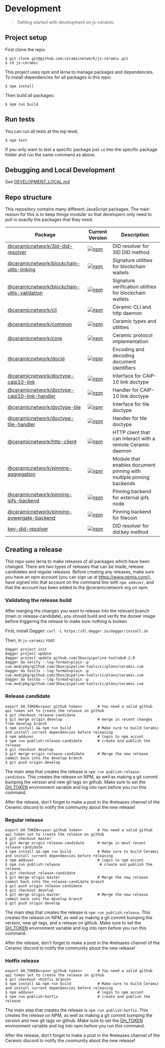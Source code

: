 # Development
> Getting started with development on js-ceramic

## Project setup
First clone the repo:
```
$ git clone git@github.com:ceramicnetwork/js-ceramic.git
$ cd js-ceramic
```
This project uses npm and lerna to manage packages and dependencies. To install dependencies for all packages in this repo:
```
$ npm install
```
Then build all packages:
```
$ npm run build
```

## Run tests
You can run all tests at the top level,
```
$ npm test
```
If you only want to test a specific package just `cd` into the specific package folder and run the same command as above.

## Debugging and Local Development

See [DEVELOPMENT_LOCAL.md](docs-dev/DEVELOPMENT_LOCAL.md)


## Repo structure

This repository contains many different JavaScript packages. The main reason for this is to keep things modular so that developers only need to pull in exactly the packages that they need.

| Package | Current Version | Description |
| -- | -- | -- |
| [@ceramicnetwork/3id-did-resolver](https://github.com/ceramicnetwork/js-ceramic/tree/develop/packages/3id-did-resolver) | [![npm](https://img.shields.io/npm/v/@ceramicnetwork/3id-did-resolver)](https://www.npmjs.com/package/@ceramicnetwork/3id-did-resolver) | DID resolver for 3ID DID method |
| [@ceramicnetwork/blockchain-utils-linking](https://github.com/ceramicnetwork/js-ceramic/tree/develop/packages/blockchain-utils-linking) | [![npm](https://img.shields.io/npm/v/@ceramicnetwork/blockchain-utils-linking)](https://www.npmjs.com/package/@ceramicnetwork/blockchain-utils-linking) | Signature utilities for blockchain wallets  |
| [@ceramicnetwork/blockchain-utils-validation](https://github.com/ceramicnetwork/js-ceramic/tree/develop/packages/blockchain-utils-validation) | [![npm](https://img.shields.io/npm/v/@ceramicnetwork/blockchain-utils-validation)](https://www.npmjs.com/package/@ceramicnetwork/blockchain-utils-validation) | Signature verification utilities for blockchain wallets  |
| [@ceramicnetwork/cli](https://github.com/ceramicnetwork/js-ceramic/tree/develop/packages/cli) | [![npm](https://img.shields.io/npm/v/@ceramicnetwork/cli)](https://www.npmjs.com/package/@ceramicnetwork/cli) | Ceramic CLI and http daemon |
| [@ceramicnetwork/common](https://github.com/ceramicnetwork/js-ceramic/tree/develop/packages/common) | [![npm](https://img.shields.io/npm/v/@ceramicnetwork/common)](https://www.npmjs.com/package/@ceramicnetwork/common) | Ceramic types and utilities |
| [@ceramicnetwork/core](https://github.com/ceramicnetwork/js-ceramic/tree/develop/packages/core) | [![npm](https://img.shields.io/npm/v/@ceramicnetwork/core)](https://www.npmjs.com/package/@ceramicnetwork/core) | Ceramic protocol implementation |
| [@ceramicnetwork/docid](https://github.com/ceramicnetwork/js-ceramic/tree/develop/packages/docid) | [![npm](https://img.shields.io/npm/v/@ceramicnetwork/docid)](https://www.npmjs.com/package/@ceramicnetwork/docid) | Encoding and decoding document identifiers |
| [@ceramicnetwork/doctype-caip10-link](https://github.com/ceramicnetwork/js-ceramic/tree/develop/packages/doctype-caip10-link) | [![npm](https://img.shields.io/npm/v/@ceramicnetwork/doctype-caip10-link)](https://www.npmjs.com/package/@ceramicnetwork/doctype-caip10-link) | Interface for CAIP-10 link doctype |
| [@ceramicnetwork/doctype-caip10-link-handler](https://github.com/ceramicnetwork/js-ceramic/tree/develop/packages/doctype-caip10-link-handler) | [![npm](https://img.shields.io/npm/v/@ceramicnetwork/doctype-caip10-link-handler)](https://www.npmjs.com/package/@ceramicnetwork/doctype-caip10-link-handler) | Handler for CAIP-10 link doctype |
| [@ceramicnetwork/doctype-tile](https://github.com/ceramicnetwork/js-ceramic/tree/develop/packages/doctype-tile) | [![npm](https://img.shields.io/npm/v/@ceramicnetwork/doctype-tile)](https://www.npmjs.com/package/@ceramicnetwork/doctype-tile) | Interface for tile doctype |
| [@ceramicnetwork/doctype-tile-handler](https://github.com/ceramicnetwork/js-ceramic/tree/develop/packages/doctype-tile-handler) | [![npm](https://img.shields.io/npm/v/@ceramicnetwork/doctype-tile-handler)](https://www.npmjs.com/package/@ceramicnetwork/doctype-tile-handler) | Handler for tile doctype |
| [@ceramicnetwork/http-client](https://github.com/ceramicnetwork/js-ceramic/tree/develop/packages/http-client) | [![npm](https://img.shields.io/npm/v/@ceramicnetwork/http-client)](https://www.npmjs.com/package/@ceramicnetwork/http-client) | HTTP client that can interact with a remote Ceramic daemon |
| [@ceramicnetwork/pinning-aggregation](https://github.com/ceramicnetwork/js-ceramic/tree/develop/packages/pinning-aggregation) | [![npm](https://img.shields.io/npm/v/@ceramicnetwork/pinning-aggregation)](https://www.npmjs.com/package/@ceramicnetwork/pinning-aggregation) | Module that enables document pinning with multiple pinning backends |
| [@ceramicnetwork/pinning-ipfs-backend](https://github.com/ceramicnetwork/js-ceramic/tree/develop/packages/pinning-ipfs-backend) | [![npm](https://img.shields.io/npm/v/@ceramicnetwork/pinning-ipfs-backend)](https://www.npmjs.com/package/@ceramicnetwork/pinning-ipfs-backend) | Pinning backend for external ipfs node |
| [@ceramicnetwork/pinning-powergate-backend](https://github.com/ceramicnetwork/js-ceramic/tree/develop/packages/pinning-powergate-backend) | [![npm](https://img.shields.io/npm/v/@ceramicnetwork/pinning-powergate-backend)](https://www.npmjs.com/package/@ceramicnetwork/pinning-powergate-backend) | Pinning backend for filecoin |
| [key-did-resolver](https://github.com/ceramicnetwork/js-ceramic/tree/develop/packages/key-did-resolver) | [![npm](https://img.shields.io/npm/v/key-did-resolver)](https://www.npmjs.com/package/key-did-resolver) | DID resolver for did:key method |


## Creating a release
This repo uses lerna to make releases of all packages which have been changed. There are two types of releases that can be made, release candidates and regular releases. Before creating any releases, make sure you have an npm account (you can sign up at https://www.npmjs.com/), have signed into that account on the command line with `npm adduser`, and that the account has been added to the @ceramicnetwork org on npm.

### Validating the release build
After merging the changes you want to release into the relevant branch (main or release-candidate), you should build and verify the docker image before triggering the release to make sure nothing is broken.

First, install Dagger:
`curl -L https://dl.dagger.io/dagger/install.sh`

Then, in `js-ceramic` root:
```
dagger project init
dagger project update
dagger project update github.com/3box/pipeline-tools@v0.2.0
dagger do verify --log-format=plain -p cue.mod/pkg/github.com/3box/pipeline-tools/ci/plans/ceramic.cue
dagger do testJs --log-format=plain -p cue.mod/pkg/github.com/3box/pipeline-tools/ci/plans/ceramic.cue
dagger do testGo --log-format=plain -p cue.mod/pkg/github.com/3box/pipeline-tools/ci/plans/ceramic.cue
```

### Release candidate
```
export GH_TOKEN=<your github token>       # You need a valid github api token set to create the release on github
$ git checkout release-candidate
$ git merge origin develop                # merge in recent changes from develop branch
$ npm install && npm run build            # Make sure to build Ceramic and install current dependencies before releasing
$ npm adduser                             # login to npm accunt
$ npm run publish:release-candidate       # create and publish the release
$ git checkout develop
$ git merge origin release-candidate      # Merge the new release commit back into the develop branch
$ git push origin develop
```
The main step that creates the release is `npm run publish:release-candidate`. This creates the release on NPM, as well as making a git commit bumping the version and new git tags on github. Make sure to set the [GH_TOKEN](https://github.com/lerna/lerna/tree/master/commands/version#--create-release-type) environment variable and log into npm before you run this command.

After the release, don't forget to make a post in the #releases channel of the Ceramic discord to notify the community about the new release!

### Regular release
```
export GH_TOKEN=<your github token>       # You need a valid github api token set to create the release on github
$ git checkout master
$ git merge origin release-candidate      # merge in most recent release candidate
$ npm install && npm run build            # Make sure to build Ceramic and install current dependencies before releasing
$ npm adduser                             # login to npm accunt
$ npm run publish:release                  # create and publish the release
$ git checkout release-candidate
$ git merge origin master                 # Merge the new release commit back into the release-candidate branch
$ git push origin release-candidate
$ git checkout develop
$ git merge origin master                 # Merge the new release commit back into the develop branch
$ git push origin develop
```
The main step that creates the release is `npm run publish:release`. This creates the release on NPM, as well as making a git commit bumping the version, new git tags, and a release on github. Make sure to set the [GH_TOKEN](https://github.com/lerna/lerna/tree/master/commands/version#--create-release-type) environment variable and log into npm before you run this command.

After the release, don't forget to make a post in the #releases channel of the Ceramic discord to notify the community about the new release!

### Hotfix release
```
export GH_TOKEN=<your github token>       # You need a valid github api token set to create the release on github
$ git checkout <hotfix branch>
$ npm install && npm run build            # Make sure to build Ceramic and install current dependencies before releasing
$ npm adduser                             # login to npm accunt
$ npm run publish:hotfix                  # create and publish the release
```
The main step that creates the release is `npm run publish:hotfix`. This creates the release on NPM, as well as making a git commit bumping the version and new git tags on github. Make sure to set the [GH_TOKEN](https://github.com/lerna/lerna/tree/master/commands/version#--create-release-type) environment variable and log into npm before you run this command.

After the release, don't forget to make a post in the #releases channel of the Ceramic discord to notify the community about the new release!

